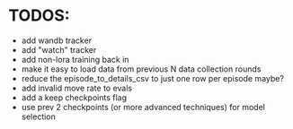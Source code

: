 # TODOS:
- add wandb tracker
- add "watch" tracker
- add non-lora training back in
- make it easy to load data from previous N data collection rounds
- reduce the episode_to_details_csv to just one row per episode maybe?
- add invalid move rate to evals
- add a keep checkpoints flag 
- use prev 2 checkpoints (or more advanced techniques) for model selection